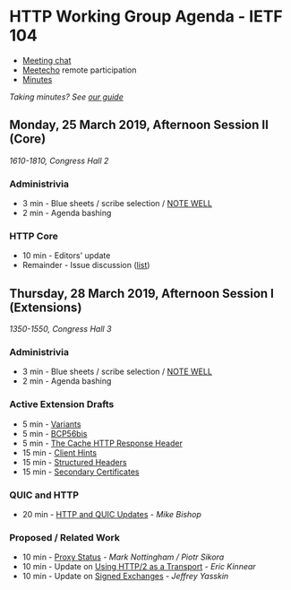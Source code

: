 # HTTP Working Group Agenda - IETF 104

* [Meeting chat](xmpp:httpbis@jabber.ietf.org?join)
* [Meetecho](http://www.meetecho.com/ietf104/httpbis) remote participation
* [Minutes](http://etherpad.tools.ietf.org:9000/p/ietf104httpbis)

*Taking minutes? See [our guide](https://github.com/httpwg/wiki/wiki/TakingMinutes)*


## Monday, 25 March 2019, Afternoon Session II  (Core)

_1610-1810, Congress Hall 2_

### Administrivia

*  3 min - Blue sheets / scribe selection / [NOTE WELL](https://www.ietf.org/about/note-well/)
*  2 min - Agenda bashing

### HTTP Core

* 10 min - Editors' update
* Remainder - Issue discussion ([list](https://github.com/httpwg/http-core/labels/discuss))


## Thursday, 28 March 2019, Afternoon Session I (Extensions)

_1350-1550, Congress Hall 3_

### Administrivia

*  3 min - Blue sheets / scribe selection / [NOTE WELL](https://www.ietf.org/about/note-well/)
*  2 min - Agenda bashing

### Active Extension Drafts

*  5 min - [Variants](https://tools.ietf.org/html/draft-ietf-httpbis-variants)
*  5 min - [BCP56bis](https://tools.ietf.org/html/draft-ietf-httpbis-bcp56bis)
*  5 min - [The Cache HTTP Response Header](https://tools.ietf.org/html/draft-ietf-httpbis-cache-header)
* 15 min - [Client Hints](https://tools.ietf.org/html/draft-ietf-httpbis-client-hints)
* 15 min - [Structured Headers](https://tools.ietf.org/html/draft-ietf-httpbis-header-structure)
* 15 min - [Secondary Certificates](https://tools.ietf.org/html/draft-ietf-httpbis-http2-secondary-certs)

### QUIC and HTTP

* 20 min - [HTTP and QUIC Updates](https://tools.ietf.org/html/draft-ietf-quic-http) - *Mike Bishop* 

### Proposed / Related Work

* 10 min - [Proxy Status](https://tools.ietf.org/html/draft-nottingham-proxy-status) - *Mark Nottingham / Piotr Sikora*
* 10 min - Update on [Using HTTP/2 as a Transport](https://tools.ietf.org/html/draft-kinnear-httpbis-http2-transport) - *Eric Kinnear*
* 10 min - Update on [Signed Exchanges](https://tools.ietf.org/html/draft-yasskin-http-origin-signed-responses) - *Jeffrey Yasskin*
